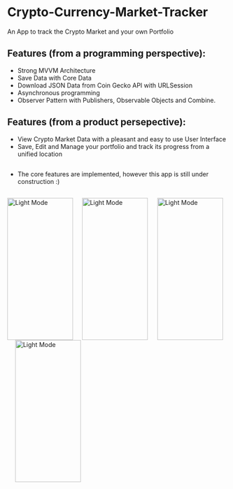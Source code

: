 # Crypto-Currency-Market-Tracker

An App to track the Crypto Market and your own Portfolio

## Features (from a programming perspective):
   - Strong MVVM Architecture
   - Save Data with Core Data
   - Download JSON Data from Coin Gecko API with URLSession
   - Asynchronous programming
   - Observer Pattern with Publishers, Observable Objects and Combine.

## Features (from a product persepective):
   - View Crypto Market Data with a pleasant and easy to use User Interface
   - Save, Edit and Manage your portfolio and track its progress from a unified location

##
- The core features are implemented, however this app is still under construction :)

##


<span>
<img src="https://user-images.githubusercontent.com/53566395/230283279-69639fc3-432f-4b47-86ce-e38bbd312b9e.png" alt="Light Mode" width="150" height="325" align="left">
</span>&emsp;<span>
   <img src="https://user-images.githubusercontent.com/53566395/230283264-fdca4dbf-7a1f-4ecd-ae95-f090977a745e.png" alt="Light Mode" width="150" height="325" align="middle">
  </span>&emsp;<span>
  <img src="https://user-images.githubusercontent.com/53566395/230283206-a2198cee-5aab-4bb8-9bee-a83a720580da.png" alt="Light Mode" width="150" height="325" align="middle">
  </span>&emsp;<span>
  <img src="https://user-images.githubusercontent.com/53566395/230285591-2c8299e8-a3f1-493f-9992-8bea5ea40d54.png" alt="Light Mode" width="150" height="325" align="middle">
  </span>
  
##
  
  

